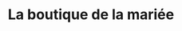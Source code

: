 ---
title: "La boutique de la mariée"
url: /pontchateau/la-boutique-de-la-mariee/
shop: vêtements
---